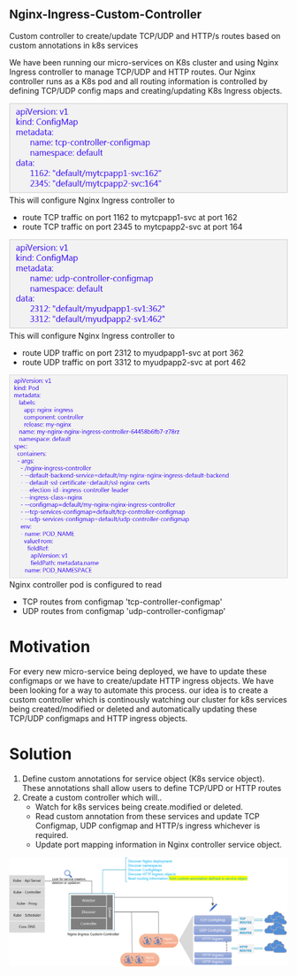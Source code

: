 ## Nginx-Ingress-Custom-Controller
Custom controller to create/update TCP/UDP and HTTP/s routes based on custom annotations in k8s services

We have been running our micro-services on K8s cluster and using Nginx Ingress controller to manage TCP/UDP and HTTP routes. Our Nginx controller runs as a K8s pod and all routing information is controlled by defining TCP/UDP config maps and creating/updating K8s Ingress objects. 


![TCP Configmap example](/pictures/Picture1.png)
This will configure Nginx Ingress controller to 
* route TCP traffic on port 1162 to mytcpapp1-svc at port 162
* route TCP traffic on port 2345 to mytcpapp2-svc at port 164

![UDP Configmap example](/pictures/Picture2.png)
This will configure Nginx Ingress controller to 
* route UDP traffic on port 2312 to myudpapp1-svc at port 362
* route UDP traffic on port 3312 to myudpapp2-svc at port 462

![Nginx controller configuration](/pictures/Picture3.png)
Nginx controller pod is configured to read 
* TCP routes from configmap 'tcp-controller-configmap'
* UDP routes from configmap 'udp-controller-configmap'


# Motivation
For every new micro-service being deployed, we have to update these configmaps or we have to create/update HTTP ingress objects. We have been looking for a way to automate this process. 
our idea is to create a custom controller which is continously watching our cluster for k8s services being created/modified or deleted and automatically updating these TCP/UDP configmaps and HTTP ingress objects.

# Solution
1. Define custom annotations for service object (K8s service object). These annotations shall allow users to define TCP/UPD or HTTP routes
2. Create a custom controller which will..
   - Watch for k8s services being create.modified or deleted.
   - Read custom annotation from these services and update TCP Configmap, UDP configmap and HTTP/s ingress whichever is required.
   - Update port mapping information in Nginx controller service object.
   
![Custom controller](/pictures/Picture4.png)   
   
